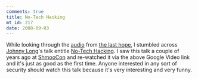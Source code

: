 ```yaml
--- 
comments: true
title: No-Tech Hacking
mt_id: 217
date: 2008-09-03
---
```

While looking through the [audio](http://www.thelasthope.org/talks.html) from [the last hope](http://www.thelasthope.org), I stumbled across [Johnny Long](http://johnny.ihackstuff.com/)'s talk entitle [No-Tech Hacking](http://video.google.com/videoplay?docid=-2160824376898701015).  I saw this talk a couple of years ago at [ShmooCon](http://shmoocon.org/) and re-watched it via the above Google Video link and it's just as good as the first time.  Anyone interested in any sort of security should watch this talk because it's very interesting and very funny.
